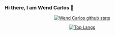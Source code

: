 ### Hi there, I am Wend Carlos 👋


<div align="center" >

[![Wend Carlos github stats](https://github-readme-stats.vercel.app/api?username=W-Carlos&show_icons=true&theme=tokyonight&bg_color=30,0d0d0d,191919&title_color=fff&text_color=fff&icon_color=79ff97)](https://github.com/anuraghazra/github-readme-stats)
  
[![Top Langs](https://github-readme-stats.vercel.app/api/top-langs/?username=W-Carlos&layout=compact&theme=radical&bg_color=30,0d0d0d,191919&title_color=fff&text_color=fff&icon_color=79ff97)](https://github.com/anuraghazra/github-readme-stats)
<div style="align-self: center;align-items: center; display: flex; justify-content: space-between; width: 150px;" >
 
</div>

<!--
![Wend Carlos GitHub stats](https://github-readme-stats.vercel.app/api?username=W-Carlos&show_icons=true&theme=tokyonight)[![Top Langs](https://github-readme-stats.vercel.app/api/top-langs/?username=W-Carlos&layout=compact)](https://github.com/W-Carlos/github-readme-stats) -->

<!--
**W-Carlos/W-Carlos** is a ✨ _special_ ✨ repository because its `README.md` (this file) appears on your GitHub profile.

Here are some ideas to get you started:

- 🔭 I’m currently working on ...
- 🌱 I’m currently learning ...
- 👯 I’m looking to collaborate on ...
- 🤔 I’m looking for help with ...
- 💬 Ask me about ...
- 📫 How to reach me: ...
- 😄 Pronouns: ...
- ⚡ Fun fact: ...
-->

